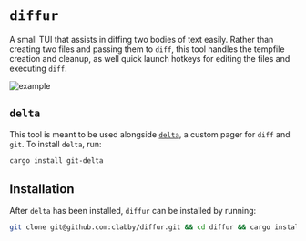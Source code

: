 # `diffur`

A small TUI that assists in diffing two bodies of text easily. Rather than creating two files and passing them to `diff`,
this tool handles the tempfile creation and cleanup, as well quick launch hotkeys for editing the files and executing `diff`.

![example](./assets/)

## `delta`

This tool is meant to be used alongside [`delta`][delta], a custom pager for `diff` and `git`. To install `delta`, run:

```sh
cargo install git-delta
```

## Installation

After `delta` has been installed, `diffur` can be installed by running:

```sh
git clone git@github.com:clabby/diffur.git && cd diffur && cargo install --path .
```

[delta]: https://github.com/dandavison/delta
